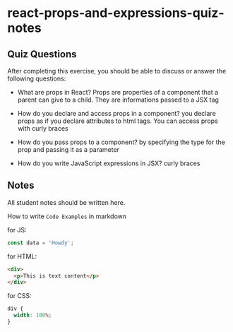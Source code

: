 # react-props-and-expressions-quiz-notes

## Quiz Questions

After completing this exercise, you should be able to discuss or answer the following questions:

- What are props in React?
  Props are properties of a component that a parent can give to a child. They are informations passed to a JSX tag

- How do you declare and access props in a component?
  you declare props as if you declare attributes to html tags. You can access props with curly braces

- How do you pass props to a component?
  by specifying the type for the prop and passing it as a parameter

- How do you write JavaScript expressions in JSX?
  curly braces

## Notes

All student notes should be written here.

How to write `Code Examples` in markdown

for JS:

```javascript
const data = 'Howdy';
```

for HTML:

```html
<div>
  <p>This is text content</p>
</div>
```

for CSS:

```css
div {
  width: 100%;
}
```
